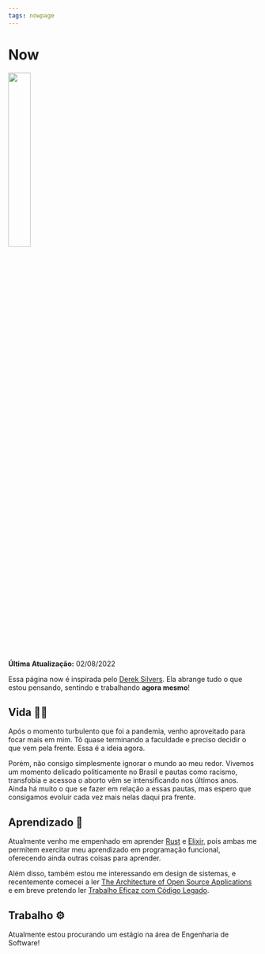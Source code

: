 ```yaml
---
tags: nowpage
---
```


# Now

<img src="/images/lucas.jpg" style="width: 30%"></img>

**Última Atualização:** 02/08/2022

Essa página now é inspirada pelo [Derek Silvers](https://sive.rs/nowff). Ela abrange tudo o que estou pensando, sentindo e trabalhando **agora mesmo**!

## Vida 👱🏻

Após o momento turbulento que foi a pandemia, venho aproveitado para focar mais em mim. Tô quase terminando a faculdade e preciso decidir o que vem pela frente. Essa é a ideia agora.

Porém, não consigo simplesmente ignorar o mundo ao meu redor. Vivemos um momento delicado politicamente no Brasil e pautas como racismo, transfobia e acessoa o aborto vêm se intensificando nos últimos anos. Ainda há muito o que se fazer em relação a essas pautas, mas espero que consigamos evoluir cada vez mais nelas daqui pra frente.

## Aprendizado 📖

Atualmente venho me empenhado em aprender [Rust](https://www.rust-lang.org/pt-BR) e [Elixir](https://elixir-lang.org/), pois ambas me permitem exercitar meu aprendizado em programação funcional, oferecendo ainda outras coisas para aprender.

Além disso, também estou me interessando em design de sistemas, e recentemente comecei a ler [The Architecture of Open Source Applications](http://aosabook.org/en/index.html) e em breve pretendo ler [Trabalho Eficaz com Código Legado](https://www.martinsfontespaulista.com.br/trabalho-eficaz-com-codigo-legado-706039/p).

## Trabalho ⚙️

Atualmente estou procurando um estágio na área de Engenharia de Software!